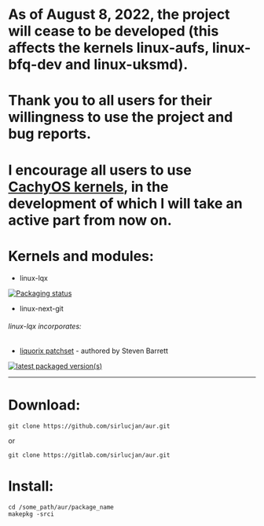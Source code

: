 # As of August 8, 2022, the project will cease to be developed (this affects the kernels linux-aufs, linux-bfq-dev and linux-uksmd). 
# Thank you to all users for their willingness to use the project and bug reports.
# I encourage all users to use [CachyOS kernels](https://github.com/CachyOS/linux-cachyos), in the development of which I will take an active part from now on.

# Kernels and modules:

- linux-lqx

[![Packaging status](https://repology.org/badge/vertical-allrepos/linux-lqx.svg)](https://repology.org/project/linux-lqx/versions)

- linux-next-git

###### linux-lqx incorporates:

* [liquorix patchset](https://github.com/damentz/liquorix-package/tree/6.6/master) - authored by Steven Barrett

[![latest packaged version(s)](https://repology.org/badge/latest-versions/linux-lqx.svg)](https://repology.org/project/linux-lqx/versions)

***
# Download:

```
git clone https://github.com/sirlucjan/aur.git

```

or

```
git clone https://gitlab.com/sirlucjan/aur.git

```
# Install:


```
cd /some_path/aur/package_name
makepkg -srci

```
